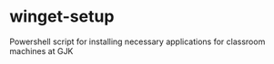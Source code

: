 # winget-setup
Powershell script for installing necessary applications for classroom machines at GJK
